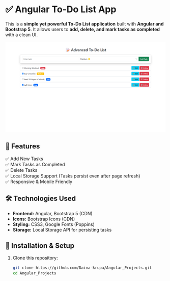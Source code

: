 # ✅ Angular To-Do List App

This is a **simple yet powerful To-Do List application** built with **Angular and Bootstrap 5**. It allows users to **add, delete, and mark tasks as completed** with a clean UI.

![To-Do App Preview](preview.png)

## 🚀 Features
✅ Add New Tasks  
✅ Mark Tasks as Completed  
✅ Delete Tasks  
✅ Local Storage Support (Tasks persist even after page refresh)  
✅ Responsive & Mobile Friendly  

## 🛠 Technologies Used
- **Frontend:** Angular, Bootstrap 5 (CDN)
- **Icons:** Bootstrap Icons (CDN)
- **Styling:** CSS3, Google Fonts (Poppins)
- **Storage:** Local Storage API for persisting tasks

## 🔧 Installation & Setup
1. Clone this repository:
   ```sh
   git clone https://github.com/Daiva-krupa/Angular_Projects.git
   cd Angular_Projects
